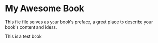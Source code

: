 # My Awesome Book

This file file serves as your book's preface, a great place to describe your book's content and ideas.



This is a test book

